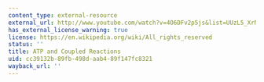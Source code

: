 ```yaml
---
content_type: external-resource
external_url: http://www.youtube.com/watch?v=4O6DFv2p5js&list=UUzL5_XrNsQAbEKPv-EBSnSg&index=6&feature=plcp
has_external_license_warning: true
license: https://en.wikipedia.org/wiki/All_rights_reserved
status: ''
title: ATP and Coupled Reactions
uid: cc39132b-89fb-498d-aab4-89f147fc8321
wayback_url: ''
---
```

